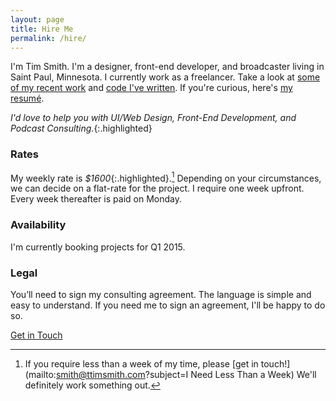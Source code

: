 ```yaml
---
layout: page
title: Hire Me
permalink: /hire/
---
```


I'm Tim Smith. I'm a designer, front-end developer, and broadcaster living in Saint Paul, Minnesota. I currently work as a freelancer. Take a look at [some of my recent work](/portfolio/) and [code I've written](https://github.com/ttimsmith). If you're curious, here's [my resumé](/resume/).

*I'd love to help you with UI/Web Design, Front-End Development, and Podcast Consulting.*{:.highlighted}

### Rates
My weekly rate is *$1600*{:.highlighted}.[^1] Depending on your circumstances, we can decide on a flat-rate for the project. I require one week upfront. Every week thereafter is paid on Monday.

### Availability
I'm currently booking projects for Q1 2015.

### Legal
You’ll need to sign my consulting agreement. The language is simple and easy to understand. If you need me to sign an agreement, I'll be happy to do so.

<a href="mailto:smith@ttimsmith.com?subject=Let’s Work Together" class="btn">Get in Touch</a>


[^1]: If you require less than a week of my time, please [get in touch!](mailto:smith@ttimsmith.com?subject=I Need Less Than a Week) We'll definitely work something out.
